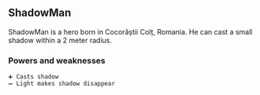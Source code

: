 ## ShadowMan

ShadowMan is a hero born in Cocorăștii Colț, Romania. He can cast a small shadow within a 2 meter radius.

### Powers and weaknesses

    ➕ Casts shadow
    ➖ Light makes shadow disappear
